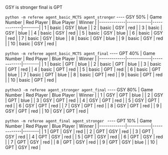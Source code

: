 GSY is stronger
final is GPT

`python -m referee agent_basic_MCTS agent_stronger` ---- GSY 50%
| Game Number | Red Player | Blue Player | Winner |
|-------------|------------|-------------|--------|
| 1           | basic      | GSY         | blue   |
| 2           | basic      | GSY         | red    |
| 3           | basic      | GSY         | blue   |
| 4           | basic      | GSY         | red    |
| 5           | basic      | GSY         | blue   |
| 6           | basic      | GSY         | red    |
| 7           | basic      | GSY         | blue   |
| 8           | basic      | GSY         | blue   |
| 9           | basic      | GSY         | red    |
| 10          | basic      | GSY         | red    |

`python -m referee agent_basic_MCTS agent_final`    ---- GPT 40%
| Game Number | Red Player | Blue Player | Winner |
|-------------|------------|-------------|--------|
| 1           | basic      | GPT         | blue   |
| 2           | basic      | GPT         | blue   |
| 3           | basic      | GPT         | red    |
| 4           | basic      | GPT         | red    |
| 5           | basic      | GPT         | red    |
| 6           | basic      | GPT         | blue   |
| 7           | basic      | GPT         | blue   |
| 8           | basic      | GPT         | red    |
| 9           | basic      | GPT         | red    |
| 10          | basic      | GPT         | red    |

`python3 -m referee agent_stronger agent_final`     ---- GSY 80%
| Game Number | Red Player | Blue Player | Winner |
| 1           | GSY        | GPT         | blue   |
| 2           | GSY        | GPT         | blue   |
| 3           | GSY        | GPT         | red    |
| 4           | GSY        | GPT         | red    |
| 5           | GSY        | GPT         | red    |
| 6           | GSY        | GPT         | red    |
| 7           | GSY        | GPT         | red    |
| 8           | GSY        | GPT         | red    |
| 9           | GSY        | GPT         | red    |
| 10          | GSY        | GPT         | red    |

`python -m referee agent_final agent_stronger `     ---- GPT 10%
| Game Number | Red Player | Blue Player | Winner |
|-------------|------------|-------------|--------|
| 1           | GPT        | GSY         | red    |
| 2           | GPT        | GSY         | red    |
| 3           | GPT        | GSY         | red    |
| 4           | GPT        | GSY         | red    |
| 5           | GPT        | GSY         | red    |
| 6           | GPT        | GSY         | red    |
| 7           | GPT        | GSY         | red    |
| 8           | GPT        | GSY         | red    |
| 9           | GPT        | GSY         | blue   |
| 10          | GPT        | GSY         | red    |

